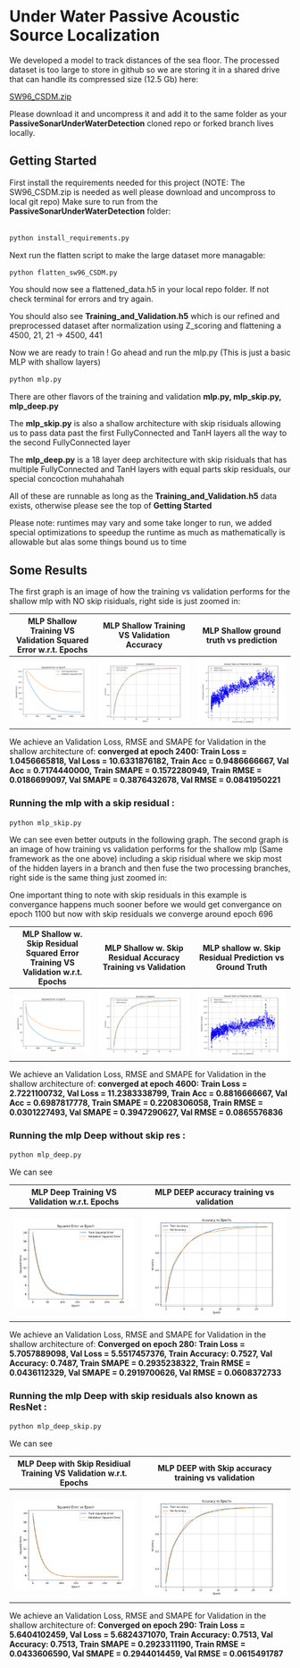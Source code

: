 # Under Water Passive Acoustic Source Localization

We developed a model to track distances of the sea floor. 
The processed dataset is too large to store in github so we are storing it in a shared drive that can handle its compressed size (12.5 Gb) here: 

[SW96_CSDM.zip]() 

Please download it and uncompress it and add it to the same folder as your **PassiveSonarUnderWaterDetection** cloned repo or forked branch lives locally. 


## Getting Started

First install the requirements needed for this project (NOTE: The SW96_CSDM.zip is needed as well please download and uncompross to local git repo)
Make sure to run from the **PassiveSonarUnderWaterDetection** folder: 
```bash

python install_requirements.py
```

Next run the flatten script to make the large dataset more managable: 

```bash
python flatten_sw96_CSDM.py
```

You should now see a flattened_data.h5 in your local repo folder. If not check terminal for errors and try again.

You should also see **Training_and_Validation.h5** which is our refined and preprocessed dataset after normalization using Z_scoring and flattening a 4500, 21, 21 -> 4500, 441

Now we are ready to train ! Go ahead and run the mlp.py (This is just a basic MLP with shallow layers)

```bash
python mlp.py
```

There are other flavors of the training and validation **mlp.py, mlp_skip.py, mlp_deep.py**

The **mlp_skip.py** is also a shallow architecture with skip risiduals allowing us to pass data past the first FullyConnected and TanH layers all the way to the second FullyConnected layer

The **mlp_deep.py** is a 18 layer deep architecture with skip risiduals that has multiple FullyConnected and TanH layers with equal parts skip residuals, our special concoction muhahahah

All of these are runnable as long as the **Training_and_Validation.h5** data exists, otherwise please see the top of **Getting Started** 

Please note: runtimes may vary and some take longer to run, we added special optimizations to speedup the runtime as much as mathematically is allowable but alas some things bound us to time

## Some Results

The first graph is an image of how the training vs validation performs for the shallow mlp with NO skip risiduals, right side is just zoomed in:

MLP Shallow Training VS Validation Squared Error w.r.t. Epochs       |  MLP Shallow Training VS Validation Accuracy  |  MLP Shallow ground truth vs prediction
:-------------------------:|:-------------------------:|:-------------------------:
![MLP Shallow Training VS Validation w.r.t. Epochs](Graphs/mlp_squared_error.png)  |  ![MLP Shallow Training VS Validation Accuracy](Graphs/mlp_Accuracy_Curve.png) |  ![MLP Shallow ground truth vs prediction](Graphs/mlp_ground_truth_prediction.png)

We achieve an Validation Loss, RMSE and SMAPE for Validation in the shallow architecture of: **converged at epoch 2400: Train Loss = 1.0456665818, Val Loss = 10.6331876182, Train Acc = 0.9486666667, Val Acc = 0.7174440000, Train SMAPE = 0.1572280949, Train RMSE = 0.0186699097, Val SMAPE = 0.3876432678, Val RMSE = 0.0841950221**


### Running the mlp with a skip residual : 

```bash
python mlp_skip.py
```

We can see even better outputs in the following graph. The second graph is an image of how training vs validation performs for the shallow mlp (Same framework as the one above) including a skip risidual where we skip most of the hidden layers in a branch and then fuse the two processing branches, right side is the same thing just zoomed in:

One important thing to note with skip residuals in this example is convergance happens much sooner before we would get convergance on epoch 1100  but now with skip residuals we converge around epoch 696

MLP Shallow w. Skip Residual Squared Error Training VS Validation w.r.t. Epochs   |  MLP Shallow w. Skip Residual Accuracy Training vs Validation | MLP shallow w. Skip Residual Prediction vs Ground Truth
:-------------------------:|:-------------------------:|:-------------------------:
![MLP Shallow with Skip SE Training VS Validation w.r.t. Epochs](Graphs/mlp_shallow_skip_squared_error.png)  |  ![MLP Shallow with skip Residual Accuracy Training vs Validation](Graphs/mlp_shallow_skip_Accuracy_Curve.png) |  ![MLP Shallow with skip Training VS Validation w.r.t. Epochs Zoomed in](Graphs/mlp_shallow_skip_ground_Truth_vs_pred.png)

We achieve an Validation Loss, RMSE and SMAPE for Validation in the shallow architecture of: **converged at epoch 4600: Train Loss = 2.7221100732, Val Loss = 11.2383338799, Train Acc = 0.8816666667, Val Acc = 0.6987817778, Train SMAPE = 0.2208306058, Train RMSE = 0.0301227493, Val SMAPE = 0.3947290627, Val RMSE = 0.0865576836**


### Running the mlp Deep without skip res : 

```bash
python mlp_deep.py
```

We can see 

MLP Deep Training VS Validation w.r.t. Epochs             |  MLP DEEP  accuracy training vs validation
:-------------------------:|:-------------------------:
![MLP DEEP Training VS Validation w.r.t. Epochs](Graphs/DeepNet_MSE.png)  |  ![MLP DEEP accuracy training vs validation ](Graphs/DeepNet_Accuracy_Curve.png)

We achieve an Validation Loss, RMSE and SMAPE for Validation in the shallow architecture of: **Converged on epoch 280: Train Loss = 5.7057889098, Val Loss = 5.5517457376, Train Accuracy: 0.7527, Val Accuracy: 0.7487, Train SMAPE = 0.2935238322, Train RMSE = 0.0436112329, Val SMAPE = 0.2919700626, Val RMSE = 0.0608372733**


### Running the mlp Deep with skip residuals also known as ResNet : 

```bash
python mlp_deep_skip.py
```

We can see 

MLP Deep with Skip Residiual Training VS Validation w.r.t. Epochs             |  MLP DEEP with Skip accuracy training vs validation
:-------------------------:|:-------------------------:
![MLP DEEP with Skip Training VS Validation w.r.t. Epochs](Graphs/Resnet_MSE.png)  |  ![MLP DEEP with skip accuracy training vs validation ](Graphs/Resnet_Accuracy_Curve.png)

We achieve an Validation Loss, RMSE and SMAPE for Validation in the shallow architecture of: **Converged on epoch 290: Train Loss = 5.6404102459, Val Loss = 5.6824371070, Train Accuracy: 0.7513, Val Accuracy: 0.7513, Train SMAPE = 0.2923311190, Train RMSE = 0.0433606590, Val SMAPE = 0.2944014459, Val RMSE = 0.0615491787**
